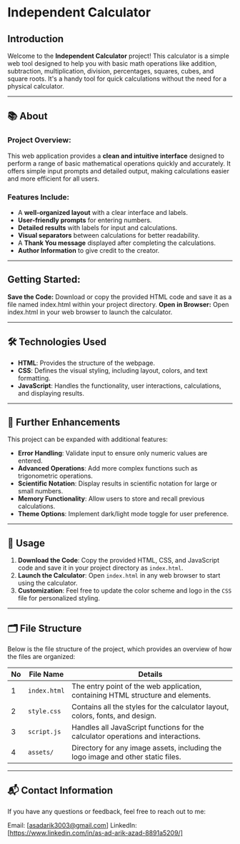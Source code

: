 

# Independent Calculator #

## Introduction ##

Welcome to the **Independent Calculator** project! This calculator is a simple web tool designed to help you with basic math operations like addition, subtraction, multiplication, division, percentages, squares, cubes, and square roots. It's a handy tool for quick calculations without the need for a physical calculator.


---

## 📚 About

### Project Overview:
This web application provides a **clean and intuitive interface** designed to perform a range of basic mathematical operations quickly and accurately. It offers simple input prompts and detailed output, making calculations easier and more efficient for all users.

### Features Include:
- A **well-organized layout** with a clear interface and labels.
- **User-friendly prompts** for entering numbers.
- **Detailed results** with labels for input and calculations.
- **Visual separators** between calculations for better readability.
- A **Thank You message** displayed after completing the calculations.
- **Author Information** to give credit to the creator.

---


## Getting Started:

**Save the Code:** Download or copy the provided HTML code and save it as a file named index.html within your project directory.
**Open in Browser:** Open index.html in your web browser to launch the calculator.

---

## 🛠 Technologies Used

- **HTML**: Provides the structure of the webpage.
- **CSS**: Defines the visual styling, including layout, colors, and text formatting.
- **JavaScript**: Handles the functionality, user interactions, calculations, and displaying results.

---

## 🚀 Further Enhancements

This project can be expanded with additional features:

- **Error Handling**: Validate input to ensure only numeric values are entered.
- **Advanced Operations**: Add more complex functions such as trigonometric operations.
- **Scientific Notation**: Display results in scientific notation for large or small numbers.
- **Memory Functionality**: Allow users to store and recall previous calculations.
- **Theme Options**: Implement dark/light mode toggle for user preference.

---

## 📝 Usage

1. **Download the Code**: Copy the provided HTML, CSS, and JavaScript code and save it in your project directory as `index.html`.
2. **Launch the Calculator**: Open `index.html` in any web browser to start using the calculator.
3. **Customization**: Feel free to update the color scheme and logo in the `CSS` file for personalized styling.

---

## 🗂 File Structure

Below is the file structure of the project, which provides an overview of how the files are organized:

| No | File Name       | Details                                                       |
|----|-----------------|---------------------------------------------------------------|
| 1  | `index.html`    | The entry point of the web application, containing HTML structure and elements. |
| 2  | `style.css`     | Contains all the styles for the calculator layout, colors, fonts, and design. |
| 3  | `script.js`     | Handles all JavaScript functions for the calculator operations and interactions. |
| 4  | `assets/`       | Directory for any image assets, including the logo image and other static files. |

---

## 📬 Contact Information
If you have any questions or feedback, feel free to reach out to me:

Email: [asadarik3003@gmail.com]
LinkedIn: [https://www.linkedin.com/in/as-ad-arik-azad-8891a5209/] 
